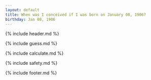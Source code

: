```yaml
---
layout: default
title: When was I conceived if I was born on January 08, 1906?
birthday: Jan 08, 1906
---
```


{% include header.md %}

{% include guess.md %}

{% include calculate.md %}

{% include safety.md %}

{% include footer.md %}



